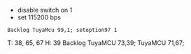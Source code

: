 - disable switch on 1
- set 115200 bps
```
Backlog TuyaMcu 99,1; setoption97 1
```

T: 38, 65, 67
H: 39
 Backlog TuyaMCU 73,39; TuyaMCU 71,67;
